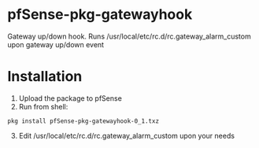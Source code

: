 # pfSense-pkg-gatewayhook
Gateway up/down hook. Runs /usr/local/etc/rc.d/rc.gateway_alarm_custom upon gateway up/down event

# Installation
1. Upload the package to pfSense
2. Run from shell:
```
pkg install pfSense-pkg-gatewayhook-0_1.txz
```
3. Edit /usr/local/etc/rc.d/rc.gateway_alarm_custom upon your needs
